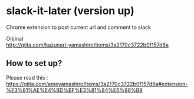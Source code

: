 slack-it-later (version up)
==============

Chrome extension to post current url and comment to slack

Orijinal   
http://qiita.com/kazunari-yamashiro/items/3a2170c3722b0f157d6a


## How to set up?
Please read this :   
https://qiita.com/ameyamashiro/items/3a2170c3722b0f157d6a#extension-%E3%81%AE%E4%BD%BF%E3%81%84%E6%96%B9
